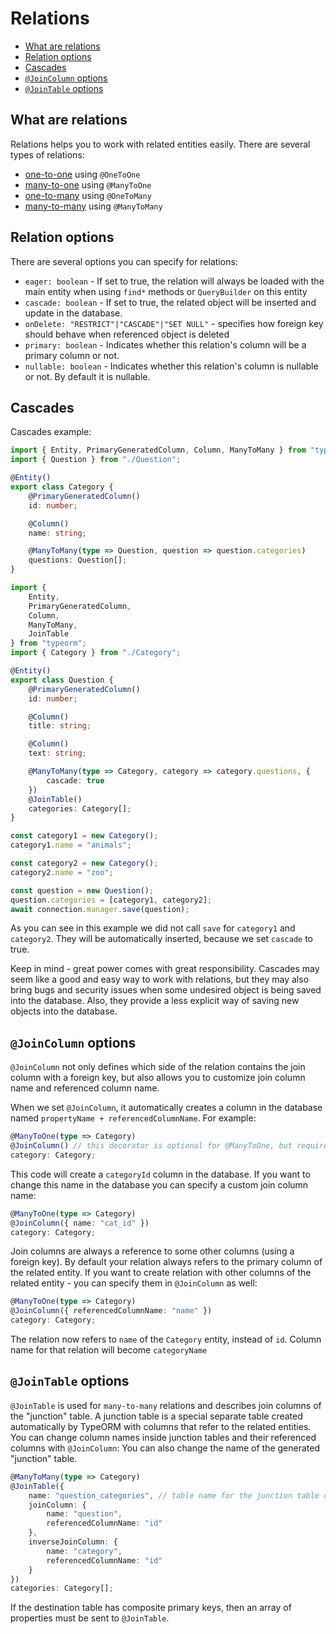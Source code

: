 # Relations

-   [What are relations](#what-are-relations)
-   [Relation options](#relation-options)
-   [Cascades](#cascades)
-   [`@JoinColumn` options](#joincolumn-options)
-   [`@JoinTable` options](#jointable-options)

## What are relations

Relations helps you to work with related entities easily. There are several
types of relations:

-   [one-to-one](./one-to-one-relations.md) using `@OneToOne`
-   [many-to-one](./many-to-one-one-to-many-relations.md) using `@ManyToOne`
-   [one-to-many](./many-to-one-one-to-many-relations.md) using `@OneToMany`
-   [many-to-many](./many-to-many-relations.md) using `@ManyToMany`

## Relation options

There are several options you can specify for relations:

-   `eager: boolean` - If set to true, the relation will always be loaded with
    the main entity when using `find*` methods or `QueryBuilder` on this entity
-   `cascade: boolean` - If set to true, the related object will be inserted and
    update in the database.
-   `onDelete: "RESTRICT"|"CASCADE"|"SET NULL"` - specifies how foreign key
    should behave when referenced object is deleted
-   `primary: boolean` - Indicates whether this relation's column will be a
    primary column or not.
-   `nullable: boolean` - Indicates whether this relation's column is nullable
    or not. By default it is nullable.

## Cascades

Cascades example:

```typescript
import { Entity, PrimaryGeneratedColumn, Column, ManyToMany } from "typeorm";
import { Question } from "./Question";

@Entity()
export class Category {
    @PrimaryGeneratedColumn()
    id: number;

    @Column()
    name: string;

    @ManyToMany(type => Question, question => question.categories)
    questions: Question[];
}
```

```typescript
import {
    Entity,
    PrimaryGeneratedColumn,
    Column,
    ManyToMany,
    JoinTable
} from "typeorm";
import { Category } from "./Category";

@Entity()
export class Question {
    @PrimaryGeneratedColumn()
    id: number;

    @Column()
    title: string;

    @Column()
    text: string;

    @ManyToMany(type => Category, category => category.questions, {
        cascade: true
    })
    @JoinTable()
    categories: Category[];
}
```

```typescript
const category1 = new Category();
category1.name = "animals";

const category2 = new Category();
category2.name = "zoo";

const question = new Question();
question.categories = [category1, category2];
await connection.manager.save(question);
```

As you can see in this example we did not call `save` for `category1` and
`category2`. They will be automatically inserted, because we set `cascade` to
true.

Keep in mind - great power comes with great responsibility. Cascades may seem
like a good and easy way to work with relations, but they may also bring bugs
and security issues when some undesired object is being saved into the database.
Also, they provide a less explicit way of saving new objects into the database.

## `@JoinColumn` options

`@JoinColumn` not only defines which side of the relation contains the join
column with a foreign key, but also allows you to customize join column name and
referenced column name.

When we set `@JoinColumn`, it automatically creates a column in the database
named `propertyName + referencedColumnName`. For example:

```typescript
@ManyToOne(type => Category)
@JoinColumn() // this decorator is optional for @ManyToOne, but required for @OneToOne
category: Category;
```

This code will create a `categoryId` column in the database. If you want to
change this name in the database you can specify a custom join column name:

```typescript
@ManyToOne(type => Category)
@JoinColumn({ name: "cat_id" })
category: Category;
```

Join columns are always a reference to some other columns (using a foreign key).
By default your relation always refers to the primary column of the related
entity. If you want to create relation with other columns of the related
entity - you can specify them in `@JoinColumn` as well:

```typescript
@ManyToOne(type => Category)
@JoinColumn({ referencedColumnName: "name" })
category: Category;
```

The relation now refers to `name` of the `Category` entity, instead of `id`.
Column name for that relation will become `categoryName`

## `@JoinTable` options

`@JoinTable` is used for `many-to-many` relations and describes join columns of
the "junction" table. A junction table is a special separate table created
automatically by TypeORM with columns that refer to the related entities. You
can change column names inside junction tables and their referenced columns with
`@JoinColumn`: You can also change the name of the generated "junction" table.

```typescript
@ManyToMany(type => Category)
@JoinTable({
    name: "question_categories", // table name for the junction table of this relation
    joinColumn: {
        name: "question",
        referencedColumnName: "id"
    },
    inverseJoinColumn: {
        name: "category",
        referencedColumnName: "id"
    }
})
categories: Category[];
```

If the destination table has composite primary keys, then an array of properties
must be sent to `@JoinTable`.
